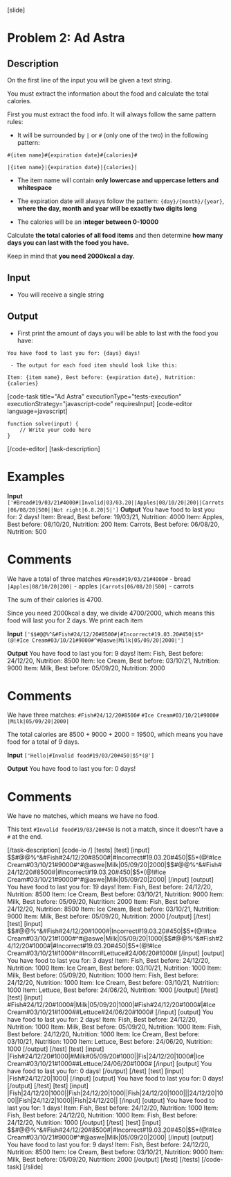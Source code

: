 [slide]
# Problem 2: Ad Astra
## Description

On the first line of the input you will be given a text string. 

You must extract the information about the food and calculate the total calories. 

First you must extract the food info. It will always follow the same pattern rules:

* It will be surrounded by `|` or `#` (only one of the two) in the following pattern: 

`#{item name}#{expiration date}#{calories}#`

`|{item name}|{expiration date}|{calories}|`

* The item name will contain **only lowercase and uppercase letters and whitespace**

* The expiration date will always follow the pattern: `{day}/{month}/{year}`, **where the day, month and year will be exactly two digits long**

* The calories will be an i**nteger between 0-10000**

Calculate **the total calories of all food items** and then determine **how many days you can last with the food you have.**

Keep in mind that **you need 2000kcal a day.**

## Input

* You will receive a single string

## Output

- First print the amount of days you will be able to last with the food you have:

`You have food to last you for: {days} days!`

     - The output for each food item should look like this:
`Item: {item name}, Best before: {expiration date}, Nutrition: {calories}`


[code-task title="Ad Astra" executionType="tests-execution" executionStrategy="javascript-code" requiresInput]
[code-editor language=javascript]
```
function solve(input) {
	// Write your code here
}
```
[/code-editor]
[task-description]


# Examples
 **Input** 
`['#Bread#19/03/21#4000#|Invalid|03/03.20||Apples|08/10/20|200||Carrots|06/08/20|500||Not right|6.8.20|5|']`
**Output**
You have food to last you for: 2 days!
Item: Bread, Best before: 19/03/21, Nutrition: 4000
Item: Apples, Best before: 08/10/20, Nutrition: 200
Item: Carrots, Best before: 06/08/20, Nutrition: 500

# Comments
We have a total of three matches
`#Bread#19/03/21#4000#` - bread
`|Apples|08/10/20|200|` - apples
`|Carrots|06/08/20|500|` - carrots

The sum of their calories is 4700. 

Since you need 2000kcal a day, we divide 4700/2000, which means this food will last you for 2 days.
We print each item

**Input** 
`['$$#@@%^&#Fish#24/12/20#8500#|#Incorrect#19.03.20#450|$5*(@!#Ice Cream#03/10/21#9000#^#@aswe|Milk|05/09/20|2000|']`

**Output**
You have food to last you for: 9 days!
Item: Fish, Best before: 24/12/20, Nutrition: 8500
Item: Ice Cream, Best before: 03/10/21, Nutrition: 9000
Item: Milk, Best before: 05/09/20, Nutrition: 2000

# Comments
We have three matches:
`#Fish#24/12/20#8500#`
`#Ice Cream#03/10/21#9000#`
`|Milk|05/09/20|2000|`

The total calories are 8500 + 9000 + 2000 = 19500, which means you have food for a total of 9 days.

**Input** 
`['Hello|#Invalid food#19/03/20#450|$5*(@']`

**Output**
You have food to last you for: 0 days!

# Comments
We have no matches, which means we have no food.

This text `#Invalid food#19/03/20#450` is not a match, since it doesn't have a `#` at the end.

[/task-description]
[code-io /]
[tests]
[test]
[input]
\$\$\#\@\@\%\^\&\#Fish#24\/12\/20#8500\#\|\#Incorrect\#19\.03\.20\#450\|\$5\*\(\@\!\#Ice Cream\#03\/10\/21\#9000\#\^\#\@aswe\|Milk\|05\/09\/20\|2000\|\$\$\#\@\@\%\^\&\#Fish\#24\/12\/20\#8500\#\|\#Incorrect\#19\.03\.20\#450\|\$5\*\(\@\!\#Ice Cream\#03\/10\/21\#9000\#\^\#\@aswe\|Milk\|05\/09\/20\|2000\|
[/input]
[output]
You have food to last you for\: 19 days\!
Item\: Fish, Best before: 24\/12\/20, Nutrition\: 8500
Item\: Ice Cream, Best before: 03\/10\/21, Nutrition\: 9000
Item\: Milk, Best before\: 05\/09\/20, Nutrition\: 2000
Item\: Fish, Best before\: 24\/12\/20, Nutrition\: 8500
Item\: Ice Cream, Best before\: 03\/10\/21, Nutrition\: 9000
Item\: Milk, Best before\: 05\/09\/20, Nutrition\: 2000
[/output]
[/test]
[test]
[input]
\$\$\#\@\@\%\^\&\#Fish\#24\/12\/20\#1000\#\|Incorrect\#19\.03\.20\#450\|\$5\*\(\@\!\#Ice Cream\#03\/10\/21\#1000\#\^\#\@aswe\|Milk\|05\/09\/20\|1000\|\$\$\#\@\@\%\^\&\#Fish\#24\/12\/20\#1000\#\|\#Incorrect\#19.03\.20\#450\|\$5\*\(\@\!\#Ice Cream\#03\/10\/21\#1000\#\^\#Incorr\#Lettuce\#24\/06\/20\#1000\#
[/input]
[output]
You have food to last you for\: 3 days\!
Item\: Fish, Best before\: 24\/12\/20, Nutrition\: 1000
Item\: Ice Cream, Best before\: 03\/10\/21, Nutrition\: 1000
Item\: Milk, Best before\: 05\/09\/20, Nutrition\: 1000
Item\: Fish, Best before\: 24\/12\/20, Nutrition\: 1000
Item\: Ice Cream, Best before\: 03\/10\/21, Nutrition\: 1000
Item\: Lettuce, Best before\: 24\/06\/20, Nutrition\: 1000
[/output]
[/test]
[test]
[input]
\#Fish\#24\/12\/20\#1000\#\|Milk\|05\/09\/20\|1000\|\#Fish\#24\/12\/20\#1000\#\|\#Ice Cream\#03\/10\/21\#1000\#\#Lettuce\#24\/06\/20\#1000\#
[/input]
[output]
You have food to last you for\: 2 days\!
Item\: Fish, Best before\: 24\/12\/20, Nutrition\: 1000
Item\: Milk, Best before\: 05\/09\/20, Nutrition\: 1000
Item\: Fish, Best before\: 24\/12\/20, Nutrition\: 1000
Item\: Ice Cream, Best before\: 03\/10\/21, Nutrition\: 1000
Item\: Lettuce, Best before: 24\/06\/20, Nutrition\: 1000
[/output]
[/test]
[test]
[input]
\|Fish\#24\/12\/20\#1000\|\#Milk\#05\/09\/20\#1000\|\|Fis\|24\/12\/20\|1000\#\|Ice Cream#03\/10\/21\#1000\#\#Lettuce\/24/06\/20\#1000#
[/input]
[output]
You have food to last you for\: 0 days\!
[/output]
[/test]
[test]
[input]
\|Fish\#24\/12\/20\|1000\|
[/input]
[output]
You have food to last you for\: 0 days\!
[/output]
[/test]
[test]
[input]
\|Fish\|24\/12\/20\|1000\|\|Fish\|24\/12\/20\|1000\|\|Fish\|24\/12\/20\|1000\|\|\|24\/12\/20\|1000\|\|Fish\|24\/12\/2\|1000\|\|Fish\|24\/12\/20\|\|
[/input]
[output]
You have food to last you for\: 1 days\!
Item\: Fish, Best before: 24\/12\/20, Nutrition\: 1000
Item\: Fish, Best before: 24\/12\/20, Nutrition\: 1000
Item\: Fish, Best before: 24\/12\/20, Nutrition\: 1000
[/output]
[/test]
[test]
[input]
\$\$\#\@\@\%\^\&\#Fish\#24\/12\/20\#8500\#\|\#Incorrect\#19\.03\.20\#450\|\$5\*\(\@\!\#Ice Cream\#03\/10\/21\#9000\#\^\#\@aswe\|Milk\|05\/09\/20\|2000\|
[/input]
[output]
You have food to last you for\: 9 days\!
Item\: Fish, Best before: 24\/12\/20, Nutrition\: 8500
Item\: Ice Cream, Best before\: 03\/10\/21, Nutrition\: 9000
Item\: Milk, Best before: 05\/09\/20, Nutrition\: 2000
[/output]
[/test]
[/tests]
[/code-task]
[/slide]
